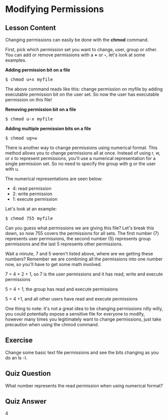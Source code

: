 # Modifying Permissions

## Lesson Content

Changing permissions can easily be done with the <b>chmod</b> command.

First, pick which permission set you want to change, user, group or other. You can add or remove permissions with a <b>+</b> or <b>-</b>, let's look at some examples.

<b>Adding permission bit on a file</b>
<pre>$ chmod u+x myfile</pre>

The above command reads like this: change permission on myfile by adding executable permission bit on the user set. So now the user has executable permission on this file!

<b>Removing permission bit on a file</b>
<pre>$ chmod u-x myfile</pre>

<b>Adding multiple permission bits on a file</b>
<pre>$ chmod ug+w</pre>

There is another way to change permissions using numerical format. This method allows you to change permissions all at once. Instead of using r, w, or x to represent permissions, you'll use a numerical representation for a single permission set. So no need to specify the group with g or the user with u.

The numerical representations are seen below:

<ul>
<li>4: read permission</li>
<li>2: write permission</li>
<li>1: execute permission</li>
</ul>

Let's look at an example:

<pre>$ chmod 755 myfile</pre>

Can you guess what permissions we are giving this file? Let's break this down, so now 755 covers the permissions for all sets. The first number (7) represents user permissions, the second number (5) represents group permissions and the last 5 represents other permissions.

Wait a minute, 7 and 5 weren't listed above, where are we getting these numbers? Remember we are combining all the permissions into one number now, so you'll have to get some math involved.

7 = 4 + 2 + 1, so 7 is the user permissions and it has read, write and execute permissions

5 = 4 + 1, the group has read and execute permissions

5 = 4 +1, and all other users have read and execute permissions

One thing to note: it's not a great idea to be changing permissions nilly willy, you could potentially expose a sensitive file for everyone to modify, however many times you legitimately want to change permissions, just take precaution when using the chmod command.

## Exercise

Change some basic text file permissions and see the bits changing as you do an ls -l.

## Quiz Question

What number represents the read permission when using numerical format?

## Quiz Answer

4